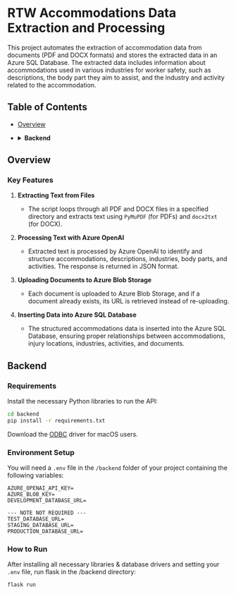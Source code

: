 # RTW Accommodations Data Extraction and Processing

This project automates the extraction of accommodation data from documents (PDF and DOCX formats) and stores the extracted data in an Azure SQL Database. The extracted data includes information about accommodations used in various industries for worker safety, such as descriptions, the body part they aim to assist, and the industry and activity related to the accommodation.

## Table of Contents

- [Overview](#overview)
- <details>
  <summary><strong>Backend</strong></summary>

  - [Requirements](#requirements)
  - [Environment Setup](#environment-setup)
  - [How to Run](#how-to-run)
  
</details>

## Overview

### Key Features

1. **Extracting Text from Files**
   - The script loops through all PDF and DOCX files in a specified directory and extracts text using `PyMuPDF` (for PDFs) and `docx2txt` (for DOCX).

2. **Processing Text with Azure OpenAI**
   - Extracted text is processed by Azure OpenAI to identify and structure accommodations, descriptions, industries, body parts, and activities. The response is returned in JSON format.

3. **Uploading Documents to Azure Blob Storage**
   - Each document is uploaded to Azure Blob Storage, and if a document already exists, its URL is retrieved instead of re-uploading.

4. **Inserting Data into Azure SQL Database**
   - The structured accommodations data is inserted into the Azure SQL Database, ensuring proper relationships between accommodations, injury locations, industries, activities, and documents.

## Backend

### Requirements

Install the necessary Python libraries to run the API:

```bash
cd backend
pip install -r requirements.txt
```

Download the <a href="https://learn.microsoft.com/en-us/sql/connect/odbc/download-odbc-driver-for-sql-server?view=sql-server-ver16&redirectedfrom=MSDN">ODBC</a> driver for macOS users.

### Environment Setup
You will need a ```.env``` file in the ```/backend``` folder of your project containing the following variables:

```
AZURE_OPENAI_API_KEY=
AZURE_BLOB_KEY=
DEVELOPMENT_DATABASE_URL=

--- NOTE NOT REQUIRED ---
TEST_DATABASE_URL=
STAGING_DATABASE_URL=
PRODUCTION_DATABASE_URL=
```

### How to Run
After installing all necessary libraries & database drivers and setting your ```.env``` file, run flask in the /backend directory:

```flask run```
